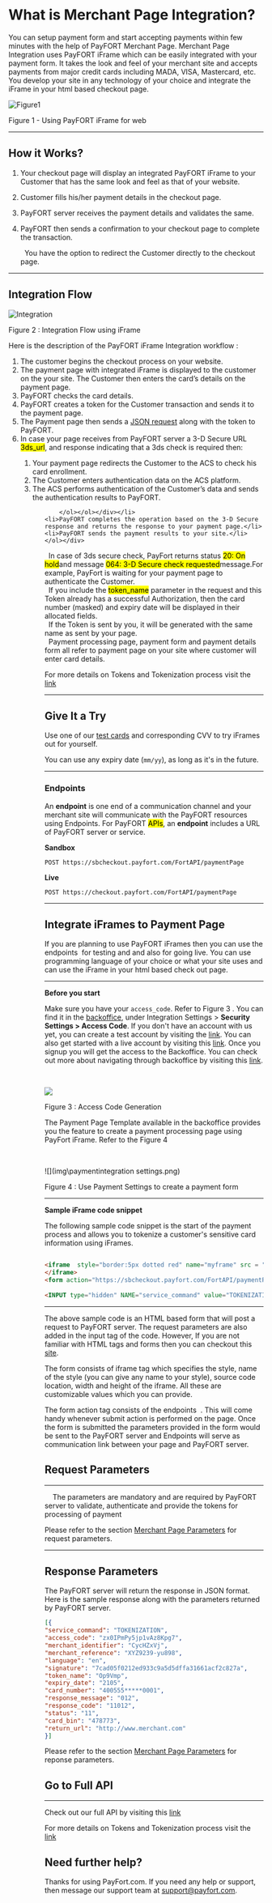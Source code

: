 # What is Merchant Page Integration?

You can setup payment form and start accepting payments within few minutes with the help of PayFORT Merchant Page. Merchant Page Integration uses PayFORT iFrame which can be easily integrated with your payment form. It takes the look and feel of your merchant site and accepts payments from major credit cards including MADA, VISA, Mastercard, etc. You develop your site in any technology of your choice and integrate the iFrame in your html based checkout page. 



![Figure1](img/image-20200211222706973.png)



Figure 1 - Using PayFORT iFrame for web

------

## How it Works?

1. Your checkout page will display an integrated PayFORT iFrame to your Customer that has the same look and feel as that of your website.

2. Customer fills his/her payment details in the checkout page. 

3. PayFORT server receives the payment details and validates the same.

4. PayFORT then sends a confirmation to your checkout page to complete the transaction.

   <div class="alert alert-info"><i class="fa fa-info">&nbsp;&nbsp;</i>You have the option to redirect the Customer directly to the checkout page.</div>

------

## Integration Flow

![Integration](img/image-20200212214741915.png)

Figure 2 : Integration Flow using iFrame

Here is the description of the PayFORT iFrame Integration workflow :

<div><ol>
    <li>The customer begins the checkout process on your website.</li>
    <li>The payment page with integrated iFrame is displayed to the customer on the your site. The Customer then enters the card’s details on the payment page.</li>
    <li>PayFORT checks the card details.</li>
    <li>PayFORT creates a token for the Customer transaction and sends it to the payment page.</li>
    <li>The Payment page then sends a <a href="https://docs.payfort.com/docs/api/build/index.html#merchant-page-operations">JSON request</a> along with the token to PayFORT.</li>
    <li>In case your page receives from PayFORT server a 3-D Secure URL <mark>3ds_url</mark>, and response indicating that a 3ds check is required then:<div class="alert alert-info"><ol><li>Your payment page redirects the Customer to the ACS to check his card enrollment.</li><li>The Customer enters authentication data on the ACS platform.</li><li>The ACS performs authentication of the Customer’s data and sends the authentication results to PayFORT.</li><ol>



        </ol></ol></div></li>
    <li>PayFORT completes the operation based on the 3-D Secure response and returns the response to your payment page.</li>
    <li>PayFORT sends the payment results to your site.</li>
    </ol></div>

<div class="alert alert-info"><i class="fa fa-info">&nbsp;&nbsp;</i>In case of 3ds secure check, PayFort returns status <mark>20: On hold</mark>and message <mark>064: 3-D Secure check requested</mark>message.For example, PayFort is waiting for your payment page to authenticate the Customer.</div>

<div class="alert alert-info"><i class="fa fa-info">&nbsp;&nbsp;</i>If you include the <mark>token_name</mark> parameter in the request and this Token already has a successful Authorization, then the card number (masked) and expiry date will be displayed in their allocated fields.</div>

<div class="alert alert-info"><i class="fa fa-info">&nbsp;&nbsp;</i>If the Token is sent by you, it will be generated with the same name as sent by your page.</div>

<div class="alert alert-info"><i class="fa fa-info">&nbsp;&nbsp;</i>Payment processing page, payment form and payment details form all refer to payment page on your site where customer will enter card details.</div>

For more details on Tokens and Tokenization process visit the [link](tokenization.md)

------

##    Give It a Try

Use one of our [test cards](testing.md) and corresponding CVV to try iFrames out for yourself. 

You can use any expiry date (`mm/yy`), as long as it's in the future.

------

### Endpoints

An **endpoint** is one end of a communication channel and your merchant site will communicate with the PayFORT resources using Endpoints. For PayFORT <mark>APIs</mark>, an **endpoint** includes a URL of PayFORT server or service. 

**Sandbox**

```http
POST https://sbcheckout.payfort.com/FortAPI/paymentPage
```

**Live**

```http
POST https://checkout.payfort.com/FortAPI/paymentPage
```



------

## Integrate iFrames to Payment Page

If you are planning to use PayFORT iFrames then you can use the endpoints&nbsp;[<i class="fa fa-anchor"></i>](#endpoints) for testing and and also for going live. You can use programming language of your choice or what your site uses and can use the iFrame in your html based check out page.



------

**Before you start**

Make sure you have your `access_code`. Refer to Figure 3 [<i class="fa fa-link"></i>](#figure2). You can find it in the [backoffice](https://fort.payfort.com/account/MerchantManagement/EntitySecurity), under Integration Settings > **Security Settings > Access Code**. If you don't have an account with us yet, you can create a test account by visiting the [link]("https://www.payfort.com/test-account/"). You can also get started with a live account by visiting this [link](https://www.payfort.com/get-started/). Once you signup you will get the access to the Backoffice. You can check out more about navigating through backoffice by visiting this [link](backoffice.md).



<a name="figure3"></a><br/>

![](img\integrationsettings2.png)

Figure 3 : Access Code Generation

The Payment Page Template available in the backoffice provides you the feature to create a payment processing page using PayFort iFrame. Refer to the Figure 4  [<i class="fa fa-link"></i>](#figure3)



<a name="figure4"></a><br/>

![](img\paymentintegration settings.png)

Figure 4 : Use Payment Settings to create a payment form

------

**Sample iFrame code snippet**

The following sample code snippet is the start of the payment process and allows you to tokenize a customer's sensitive card information using iFrames.     


```html

<iframe  style="border:5px dotted red" name="myframe" src = "" width="400" height="600">
</iframe>
<form action="https://sbcheckout.payfort.com/FortAPI/paymentPage" method="post" id="" target="myframe">
 
<INPUT type="hidden" NAME="service_command" value="TOKENIZATION">

```

------

The above sample code is an HTML based form that will post a request to PayFORT server. The request parameters are also added in the input tag of the code. However, If you are not familiar with HTML tags and forms then you can checkout this [site](https://www.w3schools.com/).



The form consists of iframe tag which specifies the style, name of the style (you can give any name to your style), source code location, width and height of the iframe. All these are customizable values which you can provide. 

The form action tag consists of the endpoints &nbsp;[<i class="fa fa-anchor"></i>](#endpoints). This will come handy whenever submit action is performed on the page. Once the form is submitted the parameters provided in the form would be sent to the PayFORT server and Endpoints will serve as communication link between your page and PayFORT server.



## Request Parameters

------

<div class="alert alert-info">&nbsp;&nbsp;<i class="fa fa-info">&nbsp;&nbsp;</i>The parameters are mandatory and are required by PayFORT server to validate, authenticate and provide the tokens for processing of payment</div>

Please refer to the section [Merchant Page Parameters](merchantpageparameters.md) for request parameters.

------

## Response Parameters

The PayFORT server will return the response in JSON format. Here is the sample response along with the parameters returned by PayFORT server.

```json
[{
"service_command": "TOKENIZATION",
"access_code": "zx0IPmPy5jp1vAz8Kpg7",
"merchant_identifier": "CycHZxVj",
"merchant_reference": "XYZ9239-yu898",
"language": "en",
"signature": "7cad05f0212ed933c9a5d5dffa31661acf2c827a",
"token_name": "Op9Vmp",
"expiry_date": "2105",
"card_number": "400555*****0001",
"response_message": "012",
"response_code": "11012",
"status": "11",
"card_bin": "478773",
"return_url": "http://www.merchant.com"
}]
```

Please refer to the section [Merchant Page Parameters](merchantpageparameters.md) for reponse parameters.

## Go to Full API

------

Check out our full API by visiting this [link](https://docs.payfort.com/docs/api/build/index.html#redirection)

For more details on Tokens and Tokenization process visit the [link ](tokenization.md)

## Need further help?

Thanks for using PayFort.com. If you need any help or support, then message our support team at [support@payfort.com](mailto:support@payfort.com).
